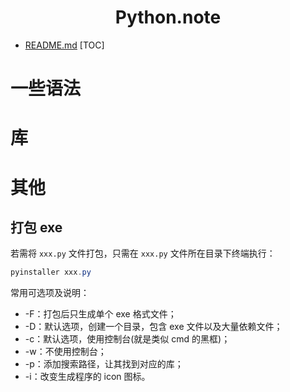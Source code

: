   <h1 align="center"><b>Python.note</b></h1>

- [README.md](../README.md)
  [TOC]

# 一些语法

# 库

# 其他

## 打包 exe

若需将 `xxx.py` 文件打包，只需在 `xxx.py` 文件所在目录下终端执行：

```powershell
pyinstaller xxx.py
```

常用可选项及说明：

- -F：打包后只生成单个 exe 格式文件；
- -D：默认选项，创建一个目录，包含 exe 文件以及大量依赖文件；
- -c：默认选项，使用控制台(就是类似 cmd 的黑框)；
- -w：不使用控制台；
- -p：添加搜索路径，让其找到对应的库；
- -i：改变生成程序的 icon 图标。

